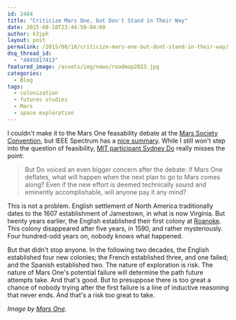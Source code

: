 ```yaml
---
id: 2484
title: "Criticize Mars One, but Don't Stand in Their Way"
date: 2015-08-18T23:44:59-04:00
author: k3jph
layout: post
permalink: /2015/08/18/criticize-mars-one-but-dont-stand-in-their-way/
dsq_thread_id:
  - "4045817413"
featured_image: /assets/img/news/roadmap2023.jpg
categories:
  - Blog
tags:
  - colonization
  - futures studies
  - Mars
  - space exploration
---
```

I couldn't make it to the Mars One feasability debate at the [Mars Society Convention](http://www.marssociety.org/conventions/18th-annual-international-mars-society-convention/), but IEEE Spectrum has a [nice summary](http://spectrum.ieee.org/tech-talk/aerospace/space-flight/mars-one-is-feasible-ceo-insists).  While I still won't step into the question of feasibility, [MIT participant Sydney Do](http://strategic.mit.edu/students.php#do) really misses the point:

> But Do voiced an even bigger concern after the debate: if Mars One deflates, what will happen when the next plan to go to Mars comes along? Even if the new effort is deemed technically sound and eminently accomplishable, will anyone pay it any mind?

This is not a problem.  English settlement of North America traditionally dates to the 1607 establishment of Jamestown, in what is now Virginia.  But twenty years earlier, the English established their first colony at [Roanoke](https://en.wikipedia.org/wiki/Roanoke_Colony).  This colony disappeared after five years, in 1590, and rather mysteriously.  Four hundred-odd years on, nobody knows what happened.

But that didn't stop anyone.  In the following two decades, the English established four new colonies; the French established three, and one failed; and the Spanish established two.  The nature of exploration is risk.  The nature of Mars One's potential failure will determine the path future attempts take.  And that's good.  But to presuppose there is too great a chance of nobody trying after the first failure is a line of inductive reasoning that never ends.  And that's a risk too great to take.

_Image by [Mars One](http://www.mars-one.com/)._
